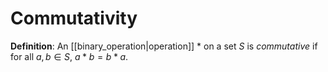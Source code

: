 # Commutativity
**Definition**: An [[binary_operation|operation]] $*$ on a set $S$ is *commutative* if for all $a, b \in S$, $a * b = b * a$.